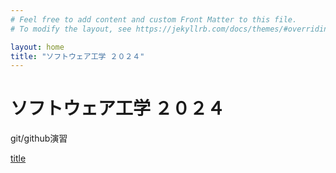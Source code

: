 ```yaml
---
# Feel free to add content and custom Front Matter to this file.
# To modify the layout, see https://jekyllrb.com/docs/themes/#overriding-theme-defaults

layout: home
title: "ソフトウェア工学 ２０２４"
---
```


# ソフトウェア工学 ２０２４

git/github演習

[title](./docs/title/)
